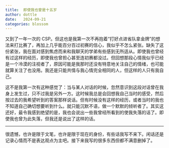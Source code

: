 ```yaml
---
title:  即使我也曾是十五岁
author: dottle
date:   2024-09-21
categories: blossom
---
```


又到了一年一次的 CSP。但这也是我第一次不再抱着“打好点进省队拿金牌”的想法来打比赛了，再加上几乎能百分百过初赛的信心，我似乎不怎么紧张。缺失了这份紧张，我在面对感到焦虑而来和我聊天的学弟有些感到无所适从。即使我也曾经有过这样的经历，即使我也曾担心甚至连初赛都没过。但回想那段心情我似乎已经是一个冷漠的注视者了，原因可能是我那时还没有特意地关注自己的情绪，也可能就算关注了也没用。我还是只能共情与我心情完全相同的人，但这样的人只有我自己。

这不是我第一次有这种感觉了：当与某人对话的时候，忽然意识到这段对话曾在我身上发生过，只不过我是另外一方。这时候我总是会回想我自己当时的感受，然后按过去的我希望听到的答案那样说话。但有时候没有这样的经历，或者当时的我也不知道自己确切想要听到什么。就只能沉默不语，做一个默默的倾听者了。其实这还好，最令我感到绝望的是，我也会说出一些我曾经所看到的使我失落的话了。即使我也曾为此失落，但我还是说出了这样的话。

---

很遗憾，也许是限于文笔，也许是限于现在的身份，有些话我写不来下。闲话还是记录心情而不是表达观点为主吧。接下来我写的很多东西但都不满意删掉了。